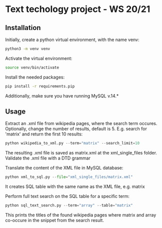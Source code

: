 # Text techology project - WS 20/21
## Installation
Initially, create a python virtual environment, with the name venv:
```bash
python3 -m venv venv
```
Activate the virtual environment:
```bash
source venv/bin/activate
```
Install the needed packages:
```bash
pip install -r requirements.pip
```

Additionally, make sure you have running MySQL v.14.*

## Usage
Extract an .xml file from wikipedia pages, where the search term occures. Optionally, change the number of results, default is 5. E.g. search for 'matrix' and return the first 10 results:
```python
python wikipedia_to_xml.py --term="matrix" --search_limit=10
```
The resulting .xml file is saved as matrix.xml at the xml_single_files folder. 
Validate the .xml file with a DTD grammar

Translate the content of the XML file in MySQL database:
```python
python xml_to_sql.py --file="xml_single_files/matrix.xml"
```
It creates SQL table with the same name as the XML file, e.g. matrix

Perform full text search on the SQL table for a specific term:
```python
python sql_text_search.py --term="array" --table="matrix"
```
This prints the titles of the found wikipedia pages where matrix and array co-occure in the snippet from the search result. 